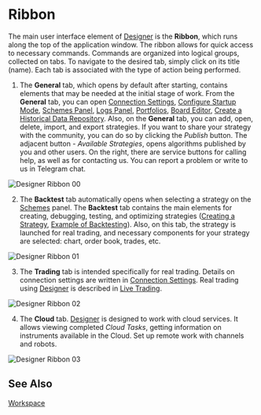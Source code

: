 # Ribbon

The main user interface element of [Designer](Designer.md) is the **Ribbon**, which runs along the top of the application window. The ribbon allows for quick access to necessary commands. Commands are organized into logical groups, collected on tabs. To navigate to the desired tab, simply click on its title (name). Each tab is associated with the type of action being performed.

1. The **General** tab, which opens by default after starting, contains elements that may be needed at the initial stage of work. From the **General** tab, you can open [Connection Settings](Designer_Connection_settings.md), [Configure Startup Mode](Designer_Start_mode.md), [Schemes Panel](Designer_Panel_Schemas.md), [Logs Panel](Designer_Panel_Logs.md), [Portfolios](Designer_Panel_Portfolios.md), [Board Editor](Designer_Boards.md), [Create a Historical Data Repository](Designer_Creating_repository_of_historical_data.md). Also, on the **General** tab, you can add, open, delete, import, and export strategies. If you want to share your strategy with the community, you can do so by clicking the *Publish* button. The adjacent button - *Available Strategies*, opens algorithms published by you and other users. On the right, there are service buttons for calling help, as well as for contacting us. You can report a problem or write to us in Telegram chat.

![Designer Ribbon 00](../images/Designer_Ribbon_00.png)

2. The **Backtest** tab automatically opens when selecting a strategy on the [Schemes](Designer_Panel_Schemas.md) panel. The **Backtest** tab contains the main elements for creating, debugging, testing, and optimizing strategies ([Creating a Strategy](Designer_Creation_strategy.md), [Example of Backtesting](Designer_Example_of_backtesting.md)). Also, on this tab, the strategy is launched for real trading, and necessary components for your strategy are selected: chart, order book, trades, etc.

![Designer Ribbon 01](../images/Designer_Ribbon_01.png)

3. The **Trading** tab is intended specifically for real trading. Details on connection settings are written in [Connection Settings](Designer_Connection_settings.md). Real trading using [Designer](Designer.md) is described in [Live Trading](Designer_Live_trade.md).

![Designer Ribbon 02](../images/Designer_Ribbon_02.png)

4. The **Cloud** tab. [Designer](Designer.md) is designed to work with cloud services. It allows viewing completed *Cloud Tasks*, getting information on instruments available in the Cloud. Set up remote work with channels and robots.

![Designer Ribbon 03](../images/Designer_Ribbon_03.png)

## See Also

[Workspace](Designer_Workspace.md)